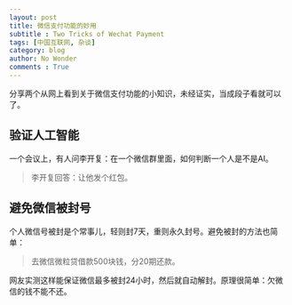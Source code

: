 ```yaml
---
layout: post
title: 微信支付功能的妙用
subtitle : Two Tricks of Wechat Payment
tags: [中国互联网, 杂谈]
category: blog
author: No Wonder
comments : True
---
```


分享两个从网上看到关于微信支付功能的小知识，未经证实，当成段子看就可以了。

## 验证人工智能

一个会议上，有人问李开复：在一个微信群里面，如何判断一个人是不是AI。

> 李开复回答：让他发个红包。

## 避免微信被封号

个人微信号被封是个常事儿，轻则封7天，重则永久封号。避免被封的方法也简单：
> 去微信微粒贷借款500块钱，分20期还款。

网友实测这样能保证微信最多被封24小时，然后就自动解封。原理很简单：欠微信的钱不能不还。

